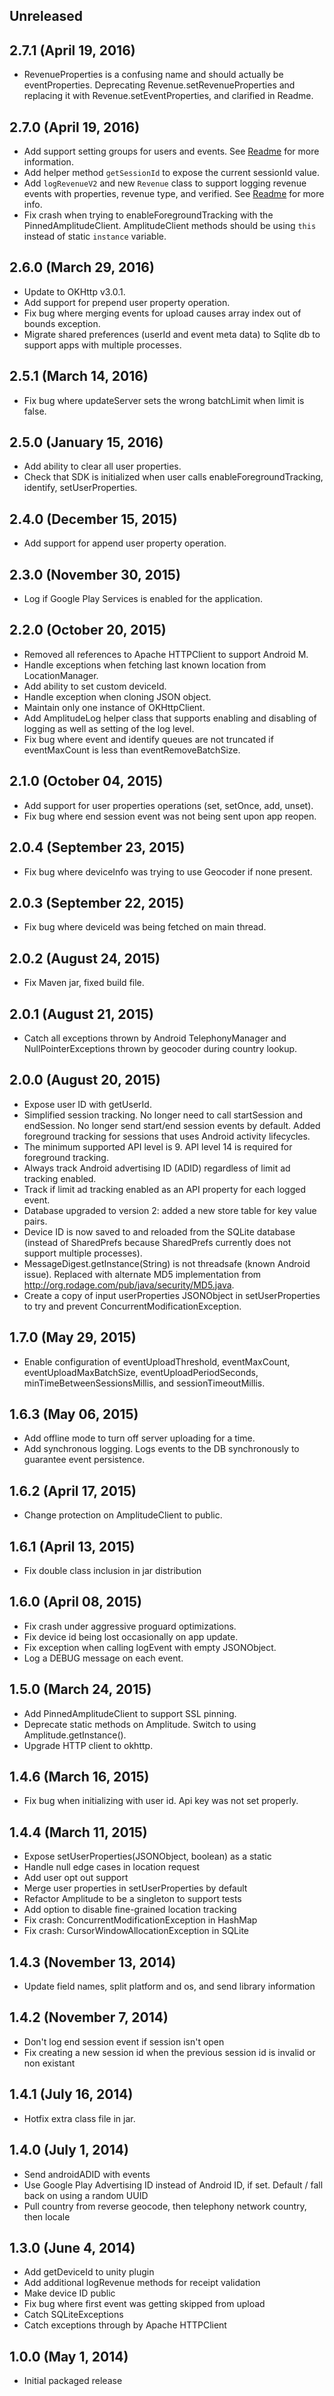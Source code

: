 ## Unreleased

## 2.7.1 (April 19, 2016)

* RevenueProperties is a confusing name and should actually be eventProperties. Deprecating Revenue.setRevenueProperties and replacing it with Revenue.setEventProperties, and clarified in Readme.

## 2.7.0 (April 19, 2016)

* Add support setting groups for users and events. See [Readme](https://github.com/amplitude/Amplitude-Android#setting-groups) for more information.
* Add helper method `getSessionId` to expose the current sessionId value.
* Add `logRevenueV2` and new `Revenue` class to support logging revenue events with properties, revenue type, and verified. See [Readme](https://github.com/amplitude/Amplitude-Android#tracking-revenue) for more info.
* Fix crash when trying to enableForegroundTracking with the PinnedAmplitudeClient. AmplitudeClient methods should be using `this` instead of static `instance` variable.

## 2.6.0 (March 29, 2016)

* Update to OKHttp v3.0.1.
* Add support for prepend user property operation.
* Fix bug where merging events for upload causes array index out of bounds exception.
* Migrate shared preferences (userId and event meta data) to Sqlite db to support apps with multiple processes.

## 2.5.1 (March 14, 2016)

* Fix bug where updateServer sets the wrong batchLimit when limit is false.

## 2.5.0 (January 15, 2016)

* Add ability to clear all user properties.
* Check that SDK is initialized when user calls enableForegroundTracking, identify, setUserProperties.

## 2.4.0 (December 15, 2015)

* Add support for append user property operation.

## 2.3.0 (November 30, 2015)

* Log if Google Play Services is enabled for the application.

## 2.2.0 (October 20, 2015)

* Removed all references to Apache HTTPClient to support Android M.
* Handle exceptions when fetching last known location from LocationManager.
* Add ability to set custom deviceId.
* Handle exception when cloning JSON object.
* Maintain only one instance of OKHttpClient.
* Add AmplitudeLog helper class that supports enabling and disabling of logging as well as setting of the log level.
* Fix bug where event and identify queues are not truncated if eventMaxCount is less than eventRemoveBatchSize.

## 2.1.0 (October 04, 2015)

* Add support for user properties operations (set, setOnce, add, unset).
* Fix bug where end session event was not being sent upon app reopen.

## 2.0.4 (September 23, 2015)

* Fix bug where deviceInfo was trying to use Geocoder if none present.

## 2.0.3 (September 22, 2015)

* Fix bug where deviceId was being fetched on main thread.

## 2.0.2 (August 24, 2015)

* Fix Maven jar, fixed build file.

## 2.0.1 (August 21, 2015)

* Catch all exceptions thrown by Android TelephonyManager and NullPointerExceptions thrown by geocoder during country lookup.

## 2.0.0 (August 20, 2015)

* Expose user ID with getUserId.
* Simplified session tracking. No longer need to call startSession and endSession. No longer send start/end session events by default. Added foreground tracking for sessions that uses Android activity lifecycles.
* The minimum supported API level is 9. API level 14 is required for foreground tracking.
* Always track Android advertising ID (ADID) regardless of limit ad tracking enabled.
* Track if limit ad tracking enabled as an API property for each logged event.
* Database upgraded to version 2: added a new store table for key value pairs.
* Device ID is now saved to and reloaded from the SQLite database (instead of SharedPrefs because SharedPrefs currently does not support multiple processes).
* MessageDigest.getInstance(String) is not threadsafe (known Android issue). Replaced with alternate MD5 implementation from http://org.rodage.com/pub/java/security/MD5.java.
* Create a copy of input userProperties JSONObject in setUserProperties to try and prevent ConcurrentModificationException.

## 1.7.0 (May 29, 2015)

* Enable configuration of eventUploadThreshold, eventMaxCount,
  eventUploadMaxBatchSize, eventUploadPeriodSeconds, minTimeBetweenSessionsMillis,
  and sessionTimeoutMillis.

## 1.6.3 (May 06, 2015)

* Add offline mode to turn off server uploading for a time.
* Add synchronous logging. Logs events to the DB synchronously to guarantee event persistence.

## 1.6.2 (April 17, 2015)

* Change protection on AmplitudeClient to public.

## 1.6.1 (April 13, 2015)

* Fix double class inclusion in jar distribution

## 1.6.0 (April 08, 2015)

* Fix crash under aggressive proguard optimizations.
* Fix device id being lost occasionally on app update.
* Fix exception when calling logEvent with empty JSONObject.
* Log a DEBUG message on each event.

## 1.5.0 (March 24, 2015)

* Add PinnedAmplitudeClient to support SSL pinning.
* Deprecate static methods on Amplitude. Switch to using Amplitude.getInstance().
* Upgrade HTTP client to okhttp.

## 1.4.6 (March 16, 2015)

* Fix bug when initializing with user id. Api key was not set properly.

## 1.4.4 (March 11, 2015)

* Expose setUserProperties(JSONObject, boolean) as a static
* Handle null edge cases in location request
* Add user opt out support
* Merge user properties in setUserProperties by default
* Refactor Amplitude to be a singleton to support tests
* Add option to disable fine-grained location tracking
* Fix crash: ConcurrentModificationException in HashMap
* Fix crash: CursorWindowAllocationException in SQLite

## 1.4.3 (November 13, 2014)

* Update field names, split platform and os, and send library information

## 1.4.2 (November 7, 2014)

* Don't log end session event if session isn't open
* Fix creating a new session id when the previous session id is invalid or non existant

## 1.4.1 (July 16, 2014)

* Hotfix extra class file in jar.

## 1.4.0 (July 1, 2014)

* Send androidADID with events
* Use Google Play Advertising ID instead of Android ID, if set. Default / fall back on using a random UUID
* Pull country from reverse geocode, then telephony network country, then locale

## 1.3.0 (June 4, 2014)

* Add getDeviceId to unity plugin
* Add additional logRevenue methods for receipt validation
* Make device ID public
* Fix bug where first event was getting skipped from upload
* Catch SQLiteExceptions
* Catch exceptions through by Apache HTTPClient

## 1.0.0 (May 1, 2014)

* Initial packaged release
